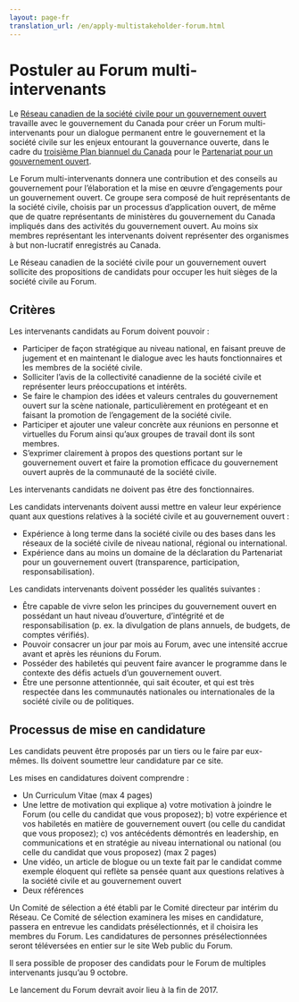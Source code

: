```yaml
---
layout: page-fr
translation_url: /en/apply-multistakeholder-forum.html
---
```

# Postuler au Forum multi-intervenants

Le [Réseau canadien de la société civile pour un gouvernement ouvert](http://www.opengovdialogue.ca/fr/) travaille avec le gouvernement du Canada pour créer un Forum multi-intervenants pour un dialogue permanent entre le gouvernement et la société civile sur les enjeux entourant la gouvernance ouverte, dans le cadre du [troisième Plan biannuel du Canada](http://ouvert.canada.ca/fr/contenu/troisieme-plan-biannuel-partenariat-gouvernement-ouvert) pour le [Partenariat pour un gouvernement ouvert](https://www.opengovpartnership.org/).

Le Forum multi-intervenants donnera une contribution et des conseils au gouvernement pour l’élaboration et la mise en œuvre d’engagements pour un gouvernement ouvert. Ce groupe sera composé de huit représentants de la société civile, choisis par un processus d’application ouvert, de même que de quatre représentants de ministères du gouvernement du Canada impliqués dans des activités du gouvernement ouvert. Au moins six membres représentant les intervenants doivent représenter des organismes à but non-lucratif enregistrés au Canada.

Le Réseau canadien de la société civile pour un gouvernement ouvert sollicite des propositions de candidats pour occuper les huit sièges de la société civile au Forum.

## Critères

Les intervenants candidats au Forum doivent pouvoir :

* Participer de façon stratégique au niveau national, en faisant preuve de jugement et en maintenant le dialogue avec les hauts fonctionnaires et les membres de la société civile.
* Solliciter l’avis de la collectivité canadienne de la société civile et représenter leurs préoccupations et intérêts.
* Se faire le champion des idées et valeurs centrales du gouvernement ouvert sur la scène nationale, particulièrement en protégeant et en faisant la promotion de l’engagement de la société civile.
* Participer et ajouter une valeur concrète aux réunions en personne et virtuelles du Forum ainsi qu’aux groupes de travail dont ils sont membres.
* S’exprimer clairement à propos des questions portant sur le gouvernement ouvert et faire la promotion efficace du gouvernement ouvert auprès de la communauté de la société civile.

Les intervenants candidats ne doivent pas être des fonctionnaires.

Les candidats intervenants doivent aussi mettre en valeur leur expérience quant aux questions relatives à la société civile et au gouvernement ouvert :

* Expérience à long terme dans la société civile ou des bases dans les réseaux de la société civile de niveau national, régional ou international.
* Expérience dans au moins un domaine de la déclaration du Partenariat pour un gouvernement ouvert (transparence, participation, responsabilisation).

Les candidats intervenants doivent posséder les qualités suivantes :

* Être capable de vivre selon les principes du gouvernement ouvert en possédant un haut niveau d’ouverture, d’intégrité et de responsabilisation (p. ex. la divulgation de plans annuels, de budgets, de comptes vérifiés).
* Pouvoir consacrer un jour par mois au Forum, avec une intensité accrue avant et après les réunions du Forum.
* Posséder des habiletés qui peuvent faire avancer le programme dans le contexte des défis actuels d’un gouvernement ouvert.
* Être une personne attentionnée, qui sait écouter, et qui est très respectée dans les communautés nationales ou internationales de la société civile ou de politiques.

## Processus de mise en candidature

Les candidats peuvent être proposés par un tiers ou le faire par eux-mêmes. Ils doivent soumettre leur candidature par ce site.

Les mises en candidatures doivent comprendre :

* Un Curriculum Vitae (max 4 pages)
* Une lettre de motivation qui explique a) votre motivation à joindre le Forum (ou celle du candidat que vous proposez); b) votre expérience et vos habiletés en matière de gouvernement ouvert (ou celle du candidat que vous proposez); c) vos antécédents démontrés en leadership, en communications et en stratégie au niveau international ou national (ou celle du candidat que vous proposez) (max 2 pages)
* Une vidéo, un article de blogue ou un texte fait par le candidat comme exemple éloquent qui reflète sa pensée quant aux questions relatives à la société civile et au gouvernement ouvert
* Deux références

Un Comité de sélection a été établi par le Comité directeur par intérim du Réseau. Ce Comité de sélection examinera les mises en candidature, passera en entrevue les candidats présélectionnés, et il choisira les membres du Forum. Les candidatures de personnes présélectionnées seront téléversées en entier sur le site Web public du Forum.

Il sera possible de proposer des candidats pour le Forum de multiples intervenants jusqu’au 9 octobre.

Le lancement du Forum devrait avoir lieu à la fin de 2017.
